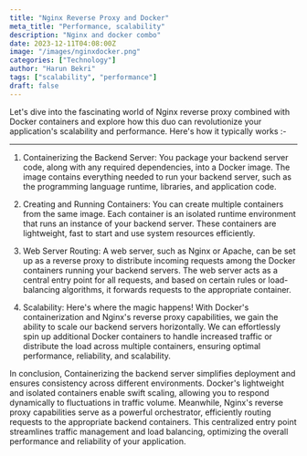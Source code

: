 ```yaml
---
title: "Nginx Reverse Proxy and Docker"
meta_title: "Performance, scalability"
description: "Nginx and docker combo"
date: 2023-12-11T04:08:00Z
image: "/images/nginxdocker.png"
categories: ["Technology"]
author: "Harun Bekri"
tags: ["scalability", "performance"]
draft: false
---
```


Let's dive into the fascinating world of Nginx reverse proxy combined with Docker containers and explore how this duo can revolutionize your application's scalability and performance. Here's how it typically works :-

<hr>

1. Containerizing the Backend Server: You package your backend server code, along with any required dependencies, into a Docker image. The image contains everything needed to run your backend server, such as the programming language runtime, libraries, and application code.

2. Creating and Running Containers: You can create multiple containers from the same image. Each container is an isolated runtime environment that runs an instance of your backend server. These containers are lightweight, fast to start and use system resources efficiently.

3. Web Server Routing: A web server, such as Nginx or Apache, can be set up as a reverse proxy to distribute incoming requests among the Docker containers running your backend servers. The web server acts as a central entry point for all requests, and based on certain rules or load-balancing algorithms, it forwards requests to the appropriate container.

4. Scalability: Here's where the magic happens! With Docker's containerization and Nginx's reverse proxy capabilities, we gain the ability to scale our backend servers horizontally. We can effortlessly spin up additional Docker containers to handle increased traffic or distribute the load across multiple containers, ensuring optimal performance, reliability, and scalability.

In conclusion, Containerizing the backend server simplifies deployment and ensures consistency across different environments. Docker's lightweight and isolated containers enable swift scaling, allowing you to respond dynamically to fluctuations in traffic volume. Meanwhile, Nginx's reverse proxy capabilities serve as a powerful orchestrator, efficiently routing requests to the appropriate backend containers. This centralized entry point streamlines traffic management and load balancing, optimizing the overall performance and reliability of your application. 



